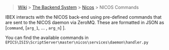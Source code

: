 > [Wiki](Home) > [The Backend System](The-Backend-System) > [Nicos](Nicos) > NICOS Commands

IBEX interacts with the NICOS back-end using pre-defined commands that are sent to the NICOS daemon via ZeroMQ. These are formatted in JSON as [`command`, [`arg_1`, ... , `arg_n`] ].

You can find the available commands in `EPICS\ISIS\ScriptServer\master\nicos\services\daemon\handler.py`